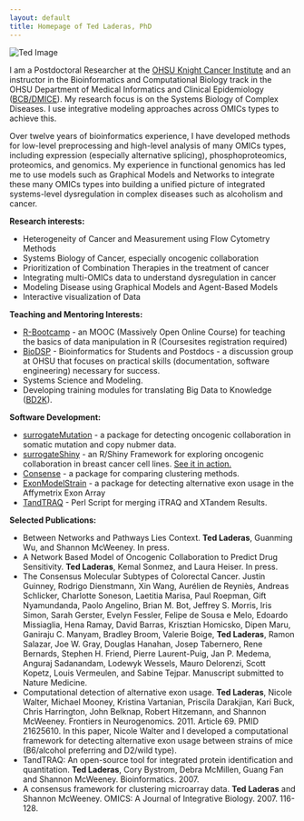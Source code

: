 ```yaml
---
layout: default
title: Homepage of Ted Laderas, PhD
---
```


![Ted Image]({{site.url}}/images/ted-headshot.jpg)

I am a Postdoctoral Researcher at the [OHSU Knight Cancer Institute](http://www.ohsu.edu/xd/health/services/cancer/) and an instructor 
in the Bioinformatics and Computational Biology track in the OHSU Department of
Medical Informatics and Clinical Epidemiology ([BCB/DMICE](http://www.ohsu.edu/xd/education/schools/school-of-medicine/departments/clinical-departments/dmice/educational-programs/dmice-programs/computational-biology.cfm)). My research focus is on the Systems Biology of Complex Diseases. I use integrative modeling approaches across OMICs types to achieve this.

Over twelve years of bioinformatics experience, I have developed methods for low-level preprocessing and high-level analysis of many OMICs types, including expression (especially alternative splicing), phosphoproteomics, proteomics, and genomics. My experience in functional genomics has led me to use models such as Graphical Models and Networks to integrate these many OMICs types into building a unified picture of integrated systems-level dysregulation in complex diseases such as alcoholism and cancer. 

**Research interests:**

+  Heterogeneity of Cancer and Measurement using Flow Cytometry Methods
+  Systems Biology of Cancer, especially oncogenic collaboration
+  Prioritization of Combination Therapies in the treatment of cancer
+  Integrating multi-OMICs data to understand dysregulation in cancer
+  Modeling Disease using Graphical Models and Agent-Based Models
+  Interactive visualization of Data

**Teaching and Mentoring Interests:**

+ [R-Bootcamp](https://www.coursesites.com/s/_Rbootcamp) - an MOOC (Massively Open Online Course) for teaching the basics of data manipulation in R (Coursesites registration required)
+ [BioDSP](http://biodsp.slack.com) - Bioinformatics for Students and Postdocs - a discussion group at OHSU that focuses on practical skills (documentation, software engineering) necessary for success.
+ Systems Science and Modeling.
+ Developing training modules for translating Big Data to Knowledge ([BD2K](http://datascience.nih.gov/bd2k)).

**Software Development:**

+ [surrogateMutation](https://github.com/laderast/surrogateMutation) - a package for detecting oncogenic collaboration in somatic mutation and copy nubmer data.
+ [surrogateShiny](https://github.com/laderast/surrogateShiny) - an R/Shiny Framework for exploring oncogenic collaboration in breast cancer cell lines. [See it in action.](https://tladeras.shinyapps.io/surrogateShiny/)
+ [Consense](https://github.com/laderast/surrogateMutation) - a package for comparing clustering methods.
+ [ExonModelStrain](https://github.com/laderast/ExonModelStrain) - a package for detecting alternative exon usage in the Affymetrix Exon Array
+ [TandTRAQ]() - Perl Script for merging iTRAQ and XTandem Results.

**Selected Publications:**

+ Between Networks and Pathways Lies Context. **Ted Laderas**, Guanming Wu, and Shannon McWeeney. In press. 
+ A Network Based Model of Oncogenic Collaboration to Predict Drug Sensitivity. **Ted Laderas**, Kemal Sonmez, and Laura Heiser. In press.
+ The Consensus Molecular Subtypes of Colorectal Cancer. Justin Guinney, Rodrigo Dienstmann, Xin Wang, Aurélien de Reyniès, Andreas Schlicker, Charlotte Soneson, Laetitia Marisa, Paul Roepman, Gift Nyamundanda, Paolo Angelino, Brian M. Bot, Jeffrey S. Morris, Iris Simon, Sarah Gerster, Evelyn Fessler, Felipe de Sousa e Melo, Edoardo Missiaglia, Hena Ramay, David Barras, Krisztian Homicsko, Dipen Maru, Ganiraju C. Manyam, Bradley Broom, Valerie Boige, **Ted Laderas**, Ramon Salazar, Joe W. Gray, Douglas Hanahan, Josep Tabernero, Rene Bernards, Stephen H. Friend, Pierre Laurent-Puig, Jan P. Medema, Anguraj Sadanandam, Lodewyk Wessels, Mauro Delorenzi, Scott Kopetz, Louis Vermeulen, and Sabine Tejpar. Manuscript submitted to Nature Medicine.
+ Computational detection of alternative exon usage. **Ted Laderas**, Nicole Walter, Michael Mooney, Kristina Vartanian, Priscila Darakjian, Kari Buck, Chris Harrington, John Belknap, Robert Hitzemann, and Shannon McWeeney.  Frontiers in Neurogenomics. 2011. Article 69. PMID 21625610. In this paper, Nicole Walter and I developed a computational framework for detecting alternative exon usage between strains of mice (B6/alcohol preferring and D2/wild type).
+ TandTRAQ: An open-source tool for integrated protein identification and quantitation. **Ted Laderas**, Cory Bystrom, Debra McMillen, Guang Fan and Shannon McWeeney.  Bioinformatics. 2007. 
+ A consensus framework for clustering microarray data. **Ted Laderas** and Shannon McWeeney. OMICS: A Journal of Integrative Biology. 2007. 116-128.